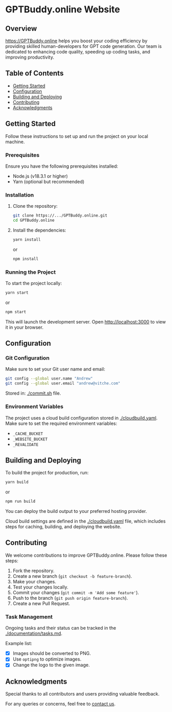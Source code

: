 # GPTBuddy.online Website

## Overview

https://GPTBuddy.online helps you boost your coding efficiency by providing skilled human-developers for GPT code generation. Our team is dedicated to enhancing code quality, speeding up coding tasks, and improving productivity.

## Table of Contents

- [Getting Started](#getting-started)
- [Configuration](#configuration)
- [Building and Deploying](#building-and-deploying)
- [Contributing](#contributing)
- [Acknowledgments](#acknowledgments)

## Getting Started

Follow these instructions to set up and run the project on your local machine.

### Prerequisites

Ensure you have the following prerequisites installed:

- Node.js (v18.3.1 or higher)
- Yarn (optional but recommended)

### Installation

1. Clone the repository:

    ```bash
    git clone https://.../GPTBuddy.online.git
    cd GPTBuddy.online
    ```

2. Install the dependencies:

    ```bash
    yarn install
    ```

   or

    ```bash
    npm install
    ```

### Running the Project

To start the project locally:

```bash
yarn start
```

or

```bash
npm start
```

This will launch the development server. Open [http://localhost:3000](http://localhost:3000) to view it in your browser.

## Configuration

### Git Configuration

Make sure to set your Git user name and email:

```bash
git config --global user.name "Andrew"
git config --global user.email "andrew@vitche.com"
```

Stored in: [./commit.sh](./commit.sh) file.

### Environment Variables

The project uses a cloud build configuration stored in [./cloudbuild.yaml](./cloudbuild.yaml). Make sure to set the required environment variables:

- `_CACHE_BUCKET`
- `_WEBSITE_BUCKET`
- `_REVALIDATE`

## Building and Deploying

To build the project for production, run:

```bash
yarn build
```

or

```bash
npm run build
```

You can deploy the build output to your preferred hosting provider.

Cloud build settings are defined in the [./cloudbuild.yaml](./cloudbuild.yaml) file, which includes steps for caching, building, and deploying the website.

## Contributing

We welcome contributions to improve GPTBuddy.online. Please follow these steps:

1. Fork the repository.
2. Create a new branch (`git checkout -b feature-branch`).
3. Make your changes.
4. Test your changes locally.
5. Commit your changes (`git commit -m 'Add some feature'`).
6. Push to the branch (`git push origin feature-branch`).
7. Create a new Pull Request.

### Task Management

Ongoing tasks and their status can be tracked in the [./documentation/tasks.md](./documentation/tasks.md).

Example list:

- [x] Images should be converted to PNG.
- [x] Use `optipng` to optimize images.
- [x] Change the logo to the given image.

## Acknowledgments

Special thanks to all contributors and users providing valuable feedback.

For any queries or concerns, feel free to [contact us](https://t.me/gptbuddy_online).
